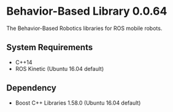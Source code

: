 # Behavior-Based Library 0.0.64

The Behavior-Based Robotics libraries for ROS mobile robots.

## System Requirements

- C++14
- ROS Kinetic (Ubuntu 16.04 default)

## Dependency

- Boost C++ Libraries 1.58.0 (Ubuntu 16.04 default)

